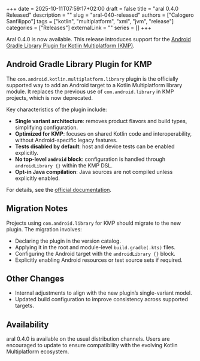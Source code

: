 +++
date = 2025-10-11T07:59:17+02:00
draft = false
title = "aral 0.4.0 Released"
description = ""
slug = "aral-040-released"
authors = ["Calogero Sanfilippo"]
tags = ["kotlin", "multiplatform", "xml", "jvm", "release"]
categories = ["Releases"]
externalLink = ""
series = []
+++

Aral 0.4.0 is now available. This release introduces support for the [Android Gradle Library Plugin for Kotlin Multiplatform (KMP)](https://developer.android.com/kotlin/multiplatform/plugin).

## Android Gradle Library Plugin for KMP

The `com.android.kotlin.multiplatform.library` plugin is the officially supported way to add an Android target to a Kotlin Multiplatform library module. It replaces the previous use of `com.android.library` in KMP projects, which is now deprecated.

Key characteristics of the plugin include:

- **Single variant architecture**: removes product flavors and build types, simplifying configuration.
- **Optimized for KMP**: focuses on shared Kotlin code and interoperability, without Android-specific legacy features.
- **Tests disabled by default**: host and device tests can be enabled explicitly.
- **No top-level `android` block**: configuration is handled through `androidLibrary {}` within the KMP DSL.
- **Opt-in Java compilation**: Java sources are not compiled unless explicitly enabled.

For details, see the [official documentation](https://developer.android.com/kotlin/multiplatform/plugin).

## Migration Notes

Projects using `com.android.library` for KMP should migrate to the new plugin. The migration involves:

- Declaring the plugin in the version catalog.
- Applying it in the root and module-level `build.gradle(.kts)` files.
- Configuring the Android target with the `androidLibrary {}` block.
- Explicitly enabling Android resources or test source sets if required.

## Other Changes

- Internal adjustments to align with the new plugin’s single-variant model.
- Updated build configuration to improve consistency across supported targets.

## Availability

aral 0.4.0 is available on the usual distribution channels. Users are encouraged to update to ensure compatibility with the evolving Kotlin Multiplatform ecosystem.